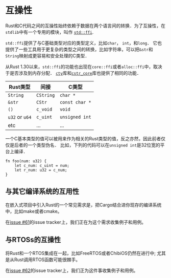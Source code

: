 # 互操性

Rust和C代码之间的互操性始终依赖于数据在两个语言间的转换．为了互操性，在`stdlib`中有一个专用的模块，叫作
[`std::ffi`](https://doc.rust-lang.org/std/ffi/index.html).

`std::ffi`提供了与C基础类型对应的类型定义，比如`char`， `int`，和`long`．
它也提供了一些工具用于更复杂的类型之间的转换，比如字符串，可以把`&str`和`String`映射成更容易和安全处理的C类型．

从Rust 1.30以来，`std::ffi`的功能也出现在`core::ffi`或者`alloc::ffi`中，取决于是否涉及到内存分配．
[`cty`]库和[`cstr_core`]库也提供了相同的功能．

[`cstr_core`]: https://crates.io/crates/cstr_core
[`cty`]: https://crates.io/crates/cty

| Rust类型      | 间接 | C类型        |
|----------------|--------------|----------------|
| `String`       | `CString`    | `char *`       |
| `&str`         | `CStr`       | `const char *` |
| `()`           | `c_void`     | `void`         |
| `u32` or `u64` | `c_uint`     | `unsigned int` |
| etc            | ...          | ...            |

一个C基本类型的值可以被用来作为相关的Rust类型的值，反之亦然，因此前者仅仅是后者的一个类型伪名．
比如，下列的代码可以在`unsigned int`是32位宽的平台上编译．

```rust,ignore
fn foo(num: u32) {
    let c_num: c_uint = num;
    let r_num: u32 = c_num;
}
```

## 与其它编译系统的互用性

在嵌入式项目中引入Rust的一个常见需求是，把Cargo结合进你现存的编译系统中，比如make或者cmake。

在[issue #61]的issue tracker上，我们正在为这个需求收集例子和用例。

[issue #61]: https://github.com/rust-embedded/book/issues/61


## 与RTOSs的互操性

将Rust和一个RTOS集成在一起，比如FreeRTOS或者ChibiOS仍然在进行中; 尤其是从Rust调用RTOS函数可能很棘手。

在[issue #62]的issue tracker上，我们正为这件事收集例子和用例。

[issue #62]: https://github.com/rust-embedded/book/issues/62
